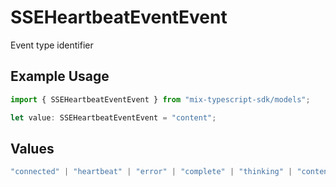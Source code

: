 # SSEHeartbeatEventEvent

Event type identifier

## Example Usage

```typescript
import { SSEHeartbeatEventEvent } from "mix-typescript-sdk/models";

let value: SSEHeartbeatEventEvent = "content";
```

## Values

```typescript
"connected" | "heartbeat" | "error" | "complete" | "thinking" | "content" | "tool" | "tool_execution_start" | "tool_execution_complete" | "permission" | "summarize" | "session_created" | "session_deleted"
```